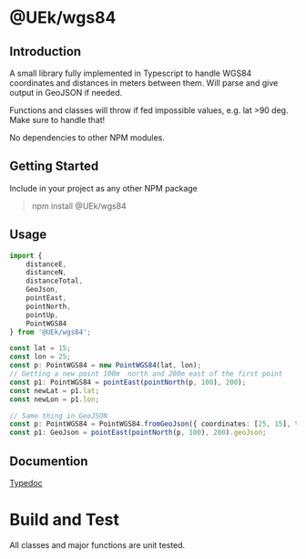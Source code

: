 # @UEk/wgs84

## Introduction

A small library fully implemented in Typescript to handle WGS84 coordinates and distances in meters between them. Will parse and give output in GeoJSON if needed.

Functions and classes will throw if fed impossible values, e.g. lat >90 deg. Make sure to handle that!

No dependencies to other NPM modules.

## Getting Started

Include in your project as any other NPM package

> npm install @UEk/wgs84

## Usage

```typescript
import {
    distanceE,
    distanceN,
    distanceTotal,
    GeoJson,
    pointEast,
    pointNorth,
    pointUp,
    PointWGS84
} from '@UEk/wgs84';

const lat = 15;
const lon = 25;
const p: PointWGS84 = new PointWGS84(lat, lon);
// Getting a new point 100m  north and 200m east of the first point
const p1: PointWGS84 = pointEast(pointNorth(p, 100), 200);
const newLat = p1.lat;
const newLon = p1.lon;

// Same thing in GeoJSON
const p: PointWGS84 = PointWGS84.fromGeoJson({ coordinates: [25, 15], type: 'Point' });
const p1: GeoJson = pointEast(pointNorth(p, 100), 200).geoJson;
```

## Documention

[Typedoc](docs\index.html)

# Build and Test

All classes and major functions are unit tested.
